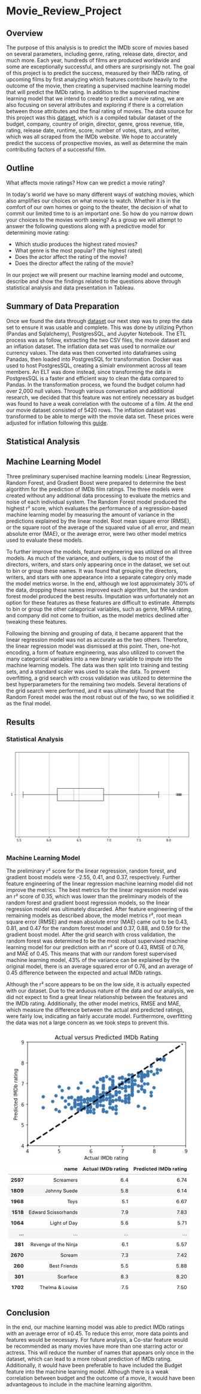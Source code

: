 # Movie_Review_Project
## Overview

The purpose of this analysis is to predict the IMDb score of movies based on several parameters, including genre, rating, release date, director, and much more. Each year, hundreds of films are produced worldwide and some are exceptionally successful, and others are surprisingly not. The goal of this project is to predict the success, measured by their IMDb rating, of upcoming films by first analyzing which features contribute heavily to the outcome of the movie, then creating a supervised machine learning model that will predict the IMDb rating. In addition to the supervised machine learning model that we intend to create to predict a movie rating, we are also focusing on several attributes and exploring if there is a correlation between those attributes and the final rating of movies.
The data source for this project was this [dataset](https://www.kaggle.com/danielgrijalvas/movies), which is a compiled tabular dataset of the budget, company, country of origin, director, genre, gross revenue, title, rating, release date, runtime, score, number of votes, stars, and writer, which was all scraped from the IMDb website. We hope to accurately predict the success of prospective movies, as well as determine the main contributing factors of a successful film.

## Outline
What affects movie ratings? How can we predict a movie rating?

In today's world we have so many different ways of watching movies, which also amplifies our choices on what movie to watch. Whether it is in the comfort of our own homes or going to the theater, the decision of what to commit our limited time to is an important one. So how do you narrow down your choices to the movies worth seeing? As a group we will attempt to answer the following questions along with a predictive model for determining movie rating:
* Which studio produces the highest rated movies?
* What genre is the most popular? (the highest rated)
* Does the actor affect the rating of the movie?
* Does the director affect the rating of the movie?

In our project we will present our machine learning model and outcome, describe and show the findings related to the questions above through statistical analysis and data presentation in Tableau.

## Summary of Data Preparation
Once we found the data through [dataset](https://www.kaggle.com/danielgrijalvas/movies) our next step was to prep the data set to ensure it was usable and complete. This was done by utilizing Python (Pandas and Sqlalchemy), PostgresSQL, and Jupyter Notebook. 
The ETL process was as follow, extracting the two CSV files, the movie dataset and an inflation dataset. The inflation data set was used to normalize our currency values. The data was then converted into dataframes using Panadas, then loaded into PostgresSQL for transformation. Docker was used to host PostgresSQL, creating a simialr environment across all team members. An ELT was done instead, since transforming the data in PostgresSQL is a faster and efficient way to clean the data compared to Pandas. In the transformation process, we found the budget column had over 2,000 null values. Through various conversation and additional research, we decided that this feature was not entirely necessary as budget was found to have a weak correlation with the outcome of a film. At the end our movie dataset consisted of 5420 rows. 
The inflation dataset was transformed to be able to merge with the movie data set. These prices were adjusted for inflation following this [guide](https://towardsdatascience.com/adjusting-prices-for-inflation-in-pandas-daaaa782cd89).
 
## Statistical Analysis
 
## Machine Learning Model
Three preliminary supervised machine learning models: Linear Regression, Random Forest, and Gradient Boost were prepared to determine the best algorithm for the prediction of IMDb film ratings. The three models were created without any additional data processing to evaluate the metrics and noise of each individual system. The Random Forest model produced the highest r² score, which evaluates the performance of a regression-based machine learning model by measuring the amount of variance in the predictions explained by the linear model. Root mean square error (RMSE), or the square root of the average of the squared value of all error, and mean absolute error (MAE), or the average error, were two other model metrics used to evaluate these models. 

To further improve the models, feature engineering was utilized on all three models. As much of the variance, and outliers, is due to most of the directors, writers, and stars only appearing once in the dataset, we set out to bin or group these names. It was found that grouping the directors, writers, and stars with one appearance into a separate category only made the model metrics worse. In the end, although we lost approximately 30% of the data, dropping these names improved each algorithm, but the random forest model produced the best results. Imputation was unfortunately not an option for these features as these features are difficult to estimate. Attempts to bin or group the other categorical variables, such as genre, MPAA rating, and company did not come to fruition, as the model metrics declined after tweaking these features. 

Following the binning and grouping of data, it became apparent that the linear regression model was not as accurate as the two others. Therefore, the linear regression model was dismissed at this point. Then, one-hot encoding, a form of feature engineering, was also utilized to convert the many categorical variables into a new binary variable to impute into the machine learning models. The data was then split into training and testing sets, and a standard scaler was used to scale the data.
To prevent overfitting, a grid search with cross validation was utilized to determine the best hyperparameters for the remaining two models. Several iterations of the grid search were performed, and it was ultimately found that the Random Forest model was the most robust out of the two, so we solidified it as the final model.
 
## Results
### Statistical Analysis
![boxplot-predicted](https://github.com/AleksKostrycka/Movie_Review_Project/blob/4fee0e4afcf183af4230741015e85ceef49ed1e0/Images/Boxplot%20of%20Predicted%20Scores.png)
### Machine Learning Model
The preliminary r² score for the linear regression, random forest, and gradient boost models were -2.55, 0.41, and 0.37, respectively. Further feature engineering of the linear regression machine learning model did not improve the metrics. The best metrics for the linear regression model was an r² score of 0.35, which was lower than the preliminary models of the random forest and gradient boost regression models, so the linear regression model was ultimately discarded.
After feature engineering of the remaining models as described above, the model metrics r², root mean square error (RMSE) and mean absolute error (MAE) came out to be 0.43, 0.81, and 0.47 for the random forest model and 0.37, 0.88, and 0.59 for the gradient boost model. After the grid search with cross validation, the random forest was determined to be the most robust supervised machine learning model for our prediction with an r² score of 0.43, RMSE of 0.76, and MAE of 0.45. This means that with our random forest supervised machine learning model, 43% of the variance can be explained by the original model, there is an average squared error of 0.76, and an average of 0.45 difference between the expected and actual IMDb ratings.

Although the r² score appears to be on the low side, it is actually expected with our dataset. Due to the arduous nature of the data and our analysis, we did not expect to find a great linear relationship between the features and the IMDb rating. Additionally, the other model metrics, RMSE and MAE, which measure the difference between the actual and predicted ratings, were fairly low, indicating an fairly accurate model. Furthermore, overfitting the data was not a large concern as we took steps to prevent this. 

![graph](https://github.com/AleksKostrycka/Movie_Review_Project/blob/4fee0e4afcf183af4230741015e85ceef49ed1e0/Images/Actual%20vs.%20Predicted%20Graph.png)
![chart](https://github.com/AleksKostrycka/Movie_Review_Project/blob/4fee0e4afcf183af4230741015e85ceef49ed1e0/Images/Actual%20vs.%20Predicted%20Ratings.png)

## Conclusion
In the end, our machine learning model was able to predict IMDb ratings with an average error of ±0.45. To reduce this error, more data points and features would be necessary. For future analysis, a Co-star feature would be recommended as many movies have more than one starring actor or actress. This will reduce the number of names that appears only once in the dataset, which can lead to a more robust prediction of IMDb rating. Additionally, it would have been preferable to have included the Budget feature into the machine learning model. Although there is a weak correlation between budget and the outcome of a movie, it would have been advantageous to include in the machine learning algorithm.

